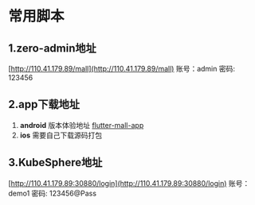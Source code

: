 # 常用脚本

## 1.zero-admin地址
[http://110.41.179.89/mall](http://110.41.179.89/mall)   账号：admin 密码: 123456

## 2.app下载地址
1. **android** 版本体验地址 [flutter-mall-app](https://www.pgyer.com/OoW2Zy)
2. **ios** 需要自己下载源码打包

## 3.KubeSphere地址
[http://110.41.179.89:30880/login](http://110.41.179.89:30880/login)    账号：demo1 密码: 123456@Pass
